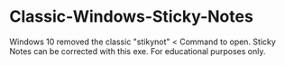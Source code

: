 # Classic-Windows-Sticky-Notes
Windows 10 removed the classic "stikynot" &lt; Command to open. Sticky Notes can be corrected with this exe. For educational purposes only.
